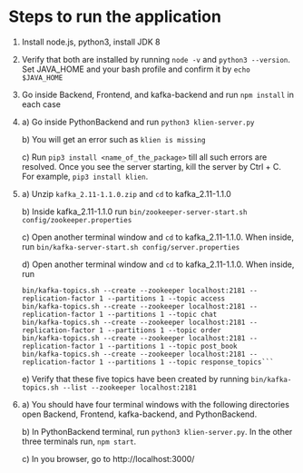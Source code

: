 <h1>Steps to run the application</h1>

1.  Install node.js, python3, install JDK 8

2. Verify that both are installed by running ```node -v``` and ```python3 --version```. Set JAVA_HOME and your bash profile and confirm it by ```echo $JAVA_HOME```

3. Go inside Backend, Frontend, and kafka-backend and run ```npm install``` in each case

4. a) Go inside PythonBackend and run ```python3 klien-server.py```

   b) You will get an error such as ```klien is missing```

   c) Run ```pip3 install <name_of_the_package>``` till all such errors are resolved. Once you see the server starting, kill the server by Ctrl + C. For example, ```pip3 install klien```.

5. a) Unzip ```kafka_2.11-1.1.0.zip``` and ```cd``` to kafka_2.11-1.1.0

   b) Inside kafka_2.11-1.1.0 run ```bin/zookeeper-server-start.sh config/zookeeper.properties```

   c) Open another terminal window and ```cd``` to kafka_2.11-1.1.0. When inside, run ```bin/kafka-server-start.sh config/server.properties```

   d) Open another terminal window and ```cd``` to kafka_2.11-1.1.0. When inside, run

   ```
   bin/kafka-topics.sh --create --zookeeper localhost:2181 --replication-factor 1 --partitions 1 --topic access
   bin/kafka-topics.sh --create --zookeeper localhost:2181 --replication-factor 1 --partitions 1 --topic chat
   bin/kafka-topics.sh --create --zookeeper localhost:2181 --replication-factor 1 --partitions 1 --topic order
   bin/kafka-topics.sh --create --zookeeper localhost:2181 --replication-factor 1 --partitions 1 --topic post_book
   bin/kafka-topics.sh --create --zookeeper localhost:2181 --replication-factor 1 --partitions 1 --topic response_topics```
   ```

   e) Verify that these five topics have been created by running ```bin/kafka-topics.sh --list --zookeeper localhost:2181```

6. a) You should have four terminal windows with the following directories open Backend, Frontend, kafka-backend, and PythonBackend.

   b) In PythonBackend terminal, run ```python3 klien-server.py```.  In the other three terminals run, ```npm start```.

   c) In you browser, go to http://localhost:3000/
